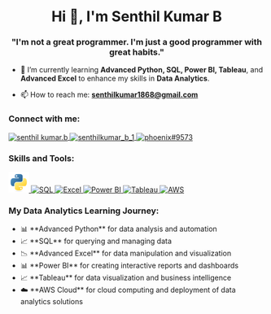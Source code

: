 <h1 align="center">Hi 👋, I'm Senthil Kumar B</h1>
<h3 align="center">"I'm not a great programmer. I'm just a good programmer with great habits."</h3>

- 🌱 I’m currently learning **Advanced Python, SQL, Power BI, Tableau**, and **Advanced Excel** to enhance my skills in **Data Analytics**.

- 📫 How to reach me: **senthilkumar1868@gmail.com**

<h3 align="left">Connect with me:</h3>
<p align="left">
  <a href="https://www.linkedin.com/in/senthil-kumar-b-441b36200/" target="blank">
    <img align="center" src="https://raw.githubusercontent.com/rahuldkjain/github-profile-readme-generator/master/src/images/icons/Social/linked-in-alt.svg" alt="senthil kumar.b" height="30" width="40" />
  </a>
  <a href="https://www.hackerrank.com/senthilkumar_b_1" target="blank">
    <img align="center" src="https://raw.githubusercontent.com/rahuldkjain/github-profile-readme-generator/master/src/images/icons/Social/hackerrank.svg" alt="senthilkumar_b_1" height="30" width="40" />
  </a>
  <a href="https://discord.gg/phoenix#9573" target="blank">
    <img align="center" src="https://raw.githubusercontent.com/rahuldkjain/github-profile-readme-generator/master/src/images/icons/Social/discord.svg" alt="phoenix#9573" height="30" width="40" />
  </a>
</p>

<h3 align="left">Skills and Tools:</h3>
<p align="left">
  <a href="https://www.python.org" target="_blank" rel="noreferrer">
    <img src="https://raw.githubusercontent.com/devicons/devicon/master/icons/python/python-original.svg" alt="python" width="40" height="40"/>
  </a>
  <a href="https://www.sqlshack.com/" target="_blank" rel="noreferrer">
    <img src="https://upload.wikimedia.org/wikipedia/commons/thumb/6/68/SQL_server_logo.svg/1024px-SQL_server_logo.svg.png" alt="SQL" width="40" height="40"/>
  </a>
  <a href="https://www.microsoft.com/en-us/microsoft-365/excel" target="_blank" rel="noreferrer">
    <img src="https://upload.wikimedia.org/wikipedia/commons/d/d5/Microsoft_Excel_Logo_2020.svg" alt="Excel" width="40" height="40"/>
  </a>
  <a href="https://powerbi.microsoft.com/" target="_blank" rel="noreferrer">
    <img src="https://upload.wikimedia.org/wikipedia/commons/thumb/7/7e/Power_BI_Logo.svg/1024px-Power_BI_Logo.svg.png" alt="Power BI" width="40" height="40"/>
  </a>
  <a href="https://www.tableau.com/" target="_blank" rel="noreferrer">
    <img src="https://upload.wikimedia.org/wikipedia/commons/f/f3/Tableau_Logo.png" alt="Tableau" width="40" height="40"/>
  </a>
  <a href="https://aws.amazon.com/" target="_blank" rel="noreferrer">
    <img src="https://upload.wikimedia.org/wikipedia/commons/9/9d/Amazon_Web_Services_Logo.svg" alt="AWS" width="40" height="40"/>
  </a>
</p>

<h3 align="left">My Data Analytics Learning Journey:</h3>
<ul align="left">
  <li>📊 **Advanced Python** for data analysis and automation</li>
  <li>📈 **SQL** for querying and managing data</li>
  <li>📉 **Advanced Excel** for data manipulation and visualization</li>
  <li>📊 **Power BI** for creating interactive reports and dashboards</li>
  <li>📈 **Tableau** for data visualization and business intelligence</li>
  <li>☁️ **AWS Cloud** for cloud computing and deployment of data analytics solutions</li>
</ul>
